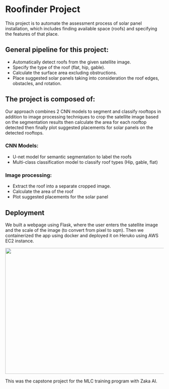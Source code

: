 # Roofinder Project

This project is to automate the assessment process of solar panel installation, which includes finding available space (roofs) and specifying the features of that place.


## General pipeline for this project:
* Automatically detect roofs from the given satellite image.
* Specify the type of the roof (flat, hip, gable). 
* Calculate the surface area excluding obstructions.
* Place suggested solar panels taking into consideration the roof edges, obstacles, and rotation.



## The project is composed of:

Our approach combines 2 CNN models to segment and classify rooftops in addition to image processing techniques to crop the satellite image based on the segmentation results then calculate the area for each rooftop detected then finally plot suggested placements for solar panels on the detected rooftops.

### CNN Models:
-  U-net model for semantic segmentation to label the roofs
-  Multi-class classification model to classify roof types (Hip, gable, flat)

### Image processing:
-  Extract the roof into a separate cropped image.
-  Calculate the area of the roof
-  Plot suggested placements for the solar panel


## Deployment

We built a webpage using Flask, where the user enters the satellite image and the scale of the image (to convert from pixel to sqm). 
Then we containerized the app using docker and deployed it on Heruko using AWS EC2 instance.

<img src="https://user-images.githubusercontent.com/91887942/172738203-390817e9-0f6f-4f6f-977e-202b12f05a22.png" width="700" height="400">



This was the capstone project for the MLC training program with Zaka AI.

